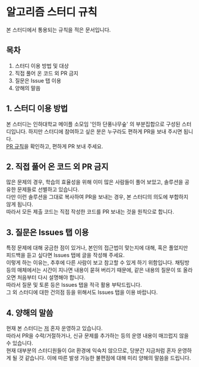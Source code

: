 # 알고리즘 스터디 규칙

본 스터디에서 통용되는 규칙을 적은 문서입니다.

## 목차

1. 스터디 이용 방법 및 대상
2. 직접 풀어 온 코드 외 PR 금지
3. 질문은 Issue 탭 이용
4. 양해의 말씀

## 1. 스터디 이용 방법

본 스터디는 인하대학교 메이플 소모임 '인하 단풍나무숲' 의 부분집합으로 구성된 스터디입니다. 하지만 스터디에 참여하고 싶은 분은 누구라도 편하게 PR을 보내 주시면 됩니다.  
[PR 규칙](PR_rules.md)을 확인하고, 편하게 PR 보내 주세요.

## 2. 직접 풀어 온 코드 외 PR 금지

많은 문제의 경우, 학습의 효율성을 위해 이미 많은 사람들이 풀어 보았고, 솔루션을 공유한 문제들로 선별하고 있습니다.  
다만 이런 솔루션을 그대로 복사하여 PR을 보내는 경우, 본 스터디의 의도에 부합하지 않게 됩니다.  
따라서 모든 제출 코드는 직접 작성한 코드를 PR 보내는 것을 원칙으로 합니다.

## 3. 질문은 Issues 탭 이용

특정 문제에 대해 궁금한 점이 있거나, 본인의 접근법이 맞는지에 대해, 혹은 풀었지만 피드백을 듣고 싶다면 Issues 탭에 글을 작성해 주세요.  
이렇게 하는 이유는, 추후에 다른 사람이 보고 참고할 수 있게 하기 위함입니다. 채팅방 등의 매체에서는 시간이 지나면 내용이 묻혀 버리기 때문에, 같은 내용의 질문이 또 올라오면 처음부터 다시 설명해야 합니다.  
따라서 질문 및 토론 등은 Issues 탭을 적극 활용 부탁드립니다.  
그 외 스터디에 대한 건의점 등을 위해서도 Issues 탭을 이용 바랍니다.

## 4. 양해의 말씀

현재 본 스터디는 [저](https://github.com/kchung1995) 혼자 운영하고 있습니다.  
따라서 PR을 수락/거절하거나, 신규 문제를 추가하는 등의 운영 내용이 매끄럽지 않을 수 있습니다.  
현재 대부분의 스터디원들이 Git 환경에 익숙치 않으므로, 당분간 지금처럼 혼자 운영하게 될 것 같습니다. 이에 따른 발생 가능한 불편점에 대해 미리 양해의 말씀을 드립니다.

